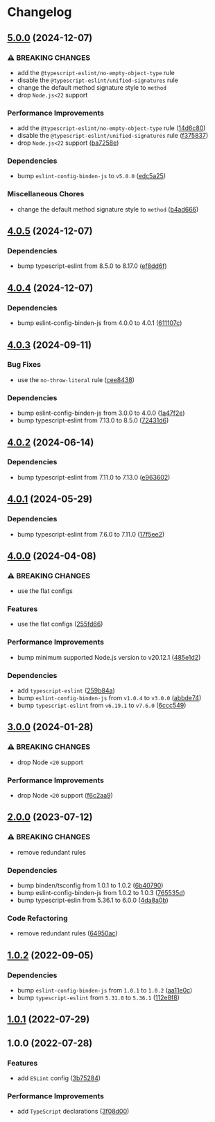 # Changelog

## [5.0.0](https://github.com/binden-js/eslint-config-ts/compare/v4.0.5...v5.0.0) (2024-12-07)

### ⚠ BREAKING CHANGES

- add the `@typescript-eslint/no-empty-object-type` rule
- disable the `@typescript-eslint/unified-signatures` rule
- change the default method signature style to `method`
- drop `Node.js<22` support

### Performance Improvements

- add the `@typescript-eslint/no-empty-object-type` rule ([14d6c80](https://github.com/binden-js/eslint-config-ts/commit/14d6c80fc5d5e86ccb88d1c14096d122fc9b2652))
- disable the `@typescript-eslint/unified-signatures` rule ([f375837](https://github.com/binden-js/eslint-config-ts/commit/f375837cca22ec5c1d8b2fceb6b6b4fa01d6cad3))
- drop `Node.js<22` support ([ba7258e](https://github.com/binden-js/eslint-config-ts/commit/ba7258ea265e815e26d8da93b326f507236adc00))

### Dependencies

- bump `eslint-config-binden-js` to `v5.0.0` ([edc5a25](https://github.com/binden-js/eslint-config-ts/commit/edc5a25b2e915618c6a4bd9e993a45c7aff2852e))

### Miscellaneous Chores

- change the default method signature style to `method` ([b4ad666](https://github.com/binden-js/eslint-config-ts/commit/b4ad6667a5a9bbb0a522a1bf5e0400ed91956f5d))

## [4.0.5](https://github.com/binden-js/eslint-config-ts/compare/v4.0.4...v4.0.5) (2024-12-07)

### Dependencies

- bump typescript-eslint from 8.5.0 to 8.17.0 ([ef8dd6f](https://github.com/binden-js/eslint-config-ts/commit/ef8dd6f0b9e53b809efbf173b5cfafbc98d9d34e))

## [4.0.4](https://github.com/binden-js/eslint-config-ts/compare/v4.0.3...v4.0.4) (2024-12-07)

### Dependencies

- bump eslint-config-binden-js from 4.0.0 to 4.0.1 ([611107c](https://github.com/binden-js/eslint-config-ts/commit/611107cb67dcc00e66992d98a6596fb983670362))

## [4.0.3](https://github.com/binden-js/eslint-config-ts/compare/v4.0.2...v4.0.3) (2024-09-11)

### Bug Fixes

- use the `no-throw-literal` rule ([cee8438](https://github.com/binden-js/eslint-config-ts/commit/cee84385d4131346698133d2ae2af5763fcf3166))

### Dependencies

- bump eslint-config-binden-js from 3.0.0 to 4.0.0 ([1a47f2e](https://github.com/binden-js/eslint-config-ts/commit/1a47f2e8c5a14c2af14794e81a102bba49787edb))
- bump typescript-eslint from 7.13.0 to 8.5.0 ([72431d6](https://github.com/binden-js/eslint-config-ts/commit/72431d6cef131c876cc4daad9ca7edeed9d41f33))

## [4.0.2](https://github.com/binden-js/eslint-config-ts/compare/v4.0.1...v4.0.2) (2024-06-14)

### Dependencies

- bump typescript-eslint from 7.11.0 to 7.13.0 ([e963602](https://github.com/binden-js/eslint-config-ts/commit/e963602ed7c7795fcca1292936704816023a8671))

## [4.0.1](https://github.com/binden-js/eslint-config-ts/compare/v4.0.0...v4.0.1) (2024-05-29)

### Dependencies

- bump typescript-eslint from 7.6.0 to 7.11.0 ([17f5ee2](https://github.com/binden-js/eslint-config-ts/commit/17f5ee2fb02853a6383c56185651450b29a940f5))

## [4.0.0](https://github.com/binden-js/eslint-config-ts/compare/v3.0.0...v4.0.0) (2024-04-08)

### ⚠ BREAKING CHANGES

- use the flat configs

### Features

- use the flat configs ([255fd66](https://github.com/binden-js/eslint-config-ts/commit/255fd66fb736d3baa19457618d84c566cb50e51d))

### Performance Improvements

- bump minimum supported Node.js version to v20.12.1 ([485e1d2](https://github.com/binden-js/eslint-config-ts/commit/485e1d2eb5093971092ffac445a7f9b803170dc8))

### Dependencies

- add `typescript-eslint` ([259b84a](https://github.com/binden-js/eslint-config-ts/commit/259b84a700fd624ec634327fc4370ca0c1b40015))
- bump `eslint-config-binden-js` from `v1.0.4` to `v3.0.0` ([abbde74](https://github.com/binden-js/eslint-config-ts/commit/abbde74880ea2b005de7b639c35b3919bdeef6b7))
- bump `typescript-eslint` from `v6.19.1` to `v7.6.0` ([6ccc549](https://github.com/binden-js/eslint-config-ts/commit/6ccc549a12c4692e6152b9cba86232383b09e73e))

## [3.0.0](https://github.com/binden-js/eslint-config-ts/compare/v2.0.0...v3.0.0) (2024-01-28)

### ⚠ BREAKING CHANGES

- drop Node `<20` support

### Performance Improvements

- drop Node `<20` support ([f6c2aa9](https://github.com/binden-js/eslint-config-ts/commit/f6c2aa95e802353d8557e1d9ebcd8d42a189750f))

## [2.0.0](https://github.com/binden-js/eslint-config-ts/compare/v1.0.2...v2.0.0) (2023-07-12)

### ⚠ BREAKING CHANGES

- remove redundant rules

### Dependencies

- bump binden/tsconfig from 1.0.1 to 1.0.2 ([6b40790](https://github.com/binden-js/eslint-config-ts/commit/6b4079067b3b06766abd9e5c35ba135649202afe))
- bump eslint-config-binden-js from 1.0.2 to 1.0.3 ([765535d](https://github.com/binden-js/eslint-config-ts/commit/765535dc9559a9a5272a596fb18e0870ec3f403c))
- bump typescript-eslin from 5.36.1 to 6.0.0 ([4da8a0b](https://github.com/binden-js/eslint-config-ts/commit/4da8a0be772da2a4ace4a2e9db835ecedf602fd2))

### Code Refactoring

- remove redundant rules ([64950ac](https://github.com/binden-js/eslint-config-ts/commit/64950ac57969fc2bad94d1d2b2b2dfd9b8013f0c))

## [1.0.2](https://github.com/binden-js/eslint-config-ts/compare/v1.0.1...v1.0.2) (2022-09-05)

### Dependencies

- bump `eslint-config-binden-js` from `1.0.1` to `1.0.2` ([aa11e0c](https://github.com/binden-js/eslint-config-ts/commit/aa11e0c33932b4c7947e1859148380ce603009a1))
- bump `typescript-eslint` from `5.31.0` to `5.36.1` ([112e8f8](https://github.com/binden-js/eslint-config-ts/commit/112e8f80259fb0bb4d266ceff1153ebdffddd44c))

## [1.0.1](https://github.com/binden-js/eslint-config-ts/compare/v1.0.0...v1.0.1) (2022-07-29)

## 1.0.0 (2022-07-28)

### Features

- add `ESLint` config ([3b75284](https://github.com/binden-js/eslint-config-ts/commit/3b75284f8fafa3a54b3015ba29b1380ecd941959))

### Performance Improvements

- add `TypeScript` declarations ([3f08d00](https://github.com/binden-js/eslint-config-ts/commit/3f08d00ba64a491b404d75ca6bb0894a8547a311))
